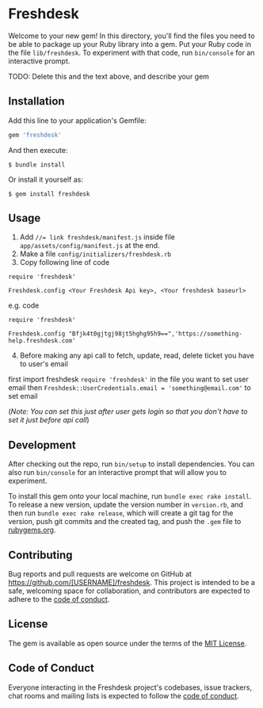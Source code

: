 # Freshdesk

Welcome to your new gem! In this directory, you'll find the files you need to be able to package up your Ruby library into a gem. Put your Ruby code in the file `lib/freshdesk`. To experiment with that code, run `bin/console` for an interactive prompt.

TODO: Delete this and the text above, and describe your gem

## Installation

Add this line to your application's Gemfile:

```ruby
gem 'freshdesk'
```

And then execute:

    $ bundle install

Or install it yourself as:

    $ gem install freshdesk

## Usage

1. Add `//= link freshdesk/manifest.js` inside file `app/assets/config/manifest.js` at the end.
2. Make a file `config/initializers/freshdesk.rb`
3. Copy following line of code
```
require 'freshdesk'

Freshdesk.config <Your Freshdesk Api key>, <Your freshdesk baseurl>
```

e.g. code 
```
require 'freshdesk'

Freshdesk.config "Bfjk4t0gjtgj98jt5hghg95h9==",'https://something-help.freshdesk.com'
```
4. Before making any api call to fetch, update, read, delete ticket you have to user's email

first import freshdesk `require 'freshdesk'` in the file you want to set user email
then `Freshdesk::UserCredentials.email = 'something@email.com'` to set email

(<i>Note: You can set this just after user gets login so that you don't have to set it just before api call</i>)

## Development

After checking out the repo, run `bin/setup` to install dependencies. You can also run `bin/console` for an interactive prompt that will allow you to experiment.

To install this gem onto your local machine, run `bundle exec rake install`. To release a new version, update the version number in `version.rb`, and then run `bundle exec rake release`, which will create a git tag for the version, push git commits and the created tag, and push the `.gem` file to [rubygems.org](https://rubygems.org).

## Contributing

Bug reports and pull requests are welcome on GitHub at https://github.com/[USERNAME]/freshdesk. This project is intended to be a safe, welcoming space for collaboration, and contributors are expected to adhere to the [code of conduct](https://github.com/[USERNAME]/freshdesk/blob/master/CODE_OF_CONDUCT.md).

## License

The gem is available as open source under the terms of the [MIT License](https://opensource.org/licenses/MIT).

## Code of Conduct

Everyone interacting in the Freshdesk project's codebases, issue trackers, chat rooms and mailing lists is expected to follow the [code of conduct](https://github.com/[USERNAME]/freshdesk/blob/master/CODE_OF_CONDUCT.md).
